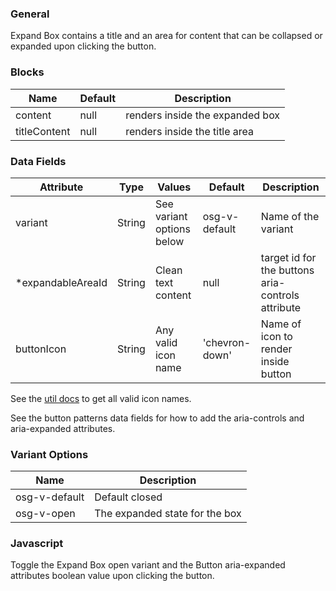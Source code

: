 ### General

Expand Box contains a title and an area for content that can be collapsed or expanded upon clicking the button.

### Blocks

| Name         | Default | Description                     |
| ------------ | ------- | ------------------------------- |
| content      | null    | renders inside the expanded box |
| titleContent | null    | renders inside the title area   |

### Data Fields

| Attribute          | Type   | Values                    | Default        | Description                                       |
| ------------------ | ------ | ------------------------- | -------------- | ------------------------------------------------- |
| variant            | String | See variant options below | osg-v-default  | Name of the variant                               |
| \*expandableAreaId | String | Clean text content        | null           | target id for the buttons aria-controls attribute |
| buttonIcon         | String | Any valid icon name       | 'chevron-down' | Name of icon to render inside button              |

See the [util docs](/#/pattern/globals-iconography-icons) to get all valid icon names.

See the button patterns data fields for how to add the aria-controls and aria-expanded attributes.

### Variant Options

| Name          | Description                    |
| ------------- | ------------------------------ |
| osg-v-default | Default closed                 |
| osg-v-open    | The expanded state for the box |

### Javascript

Toggle the Expand Box open variant and the Button aria-expanded attributes boolean value upon clicking the button.
